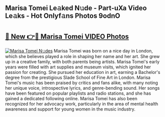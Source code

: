 ## Marisa Tomei Le𝚊ked N𝚞de - Part-uXa Video Le𝚊ks - Hot Onlyf𝚊ns Photos 9odnO

# <h2><a href="http://ac15493.deff.icu/?id=Marisa+Tomei">🔗 New 👉🔴 Marisa Tomei VIDEO Photos</a></h2>

[![Marisa Tomei N𝚞des](https://i.imgur.com/rIISA9y.gif)](http://ac15493.deff.icu/?id=Marisa+Tomei)
Marisa Tomei was born on a nice day in London, which she believes played a role in shaping her name and her art. She grew up in a creative family, with both parents being artists. Marisa Tomei's early years were filled with art supplies and museum visits, which ignited her passion for creating. She pursued her education in art, earning a Bachelor's degree from the prestigious Slade School of Fine Art in London. Marisa Tomei's music has been praised by critics and fans alike, with many noting her unique voice, introspective lyrics, and genre-bending sound. Her songs have been featured on popular playlists and radio stations, and she has gained a dedicated following online. Marisa Tomei has also been recognized for her advocacy work, particularly in the area of mental health awareness and support for young women in the music industry.
